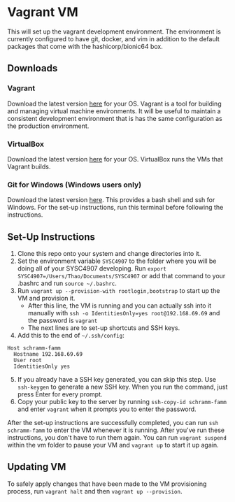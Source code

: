 # Vagrant VM
This will set up the vagrant development environment. The environment is
currently configured to have git, docker, and vim in addition to the default
packages that come with the hashicorp/bionic64 box.

## Downloads
### Vagrant
Download the latest version [here](https://www.vagrantup.com/downloads.html) for
your OS. Vagrant is a tool for building and managing virtual machine
environments. It will be useful to maintain a consistent development environment
that is has the same configuration as the production environment.
### VirtualBox
Download the latest version [here](https://www.virtualbox.org/wiki/Downloads) 
for your OS. VirtualBox runs the VMs that Vagrant builds.
### Git for Windows (Windows users only)
Download the latest version [here](https://gitforwindows.org/). This provides
a bash shell and ssh for Windows. For the set-up instructions, run this terminal
before following the instructions.

## Set-Up Instructions
1. Clone this repo onto your system and change directories into it.
2. Set the environment variable `SYSC4907` to the folder where you will be doing
all of your SYSC4907 developing. Run `export SYSC4907=/Users/Thao/Documents/SYSC4907`
or add that command to your .bashrc and run `source ~/.bashrc`.
3. Run `vagrant up --provision-with rootlogin,bootstrap` to start up the VM and
provision it.
	* After this line, the VM is running and you can actually ssh into it
manually with `ssh -o IdentitiesOnly=yes root@192.168.69.69` and the password
is `vagrant`
	* The next lines are to set-up shortcuts and SSH keys.
4. Add this to the end of `~/.ssh/config`:
```
Host schramm-famm
  Hostname 192.168.69.69
  User root
  IdentitiesOnly yes
```
5. If you already have a SSH key generated, you can skip this step. Use `ssh-keygen`
to generate a new SSH key. When you run the command, just press Enter for every prompt.
6. Copy your public key to the server by running `ssh-copy-id schramm-famm` and enter
`vagrant` when it prompts you to enter the password.

After the set-up instructions are successfully completed, you can run
`ssh schramm-famm` to enter the VM whenever it is running. After you've run
these instructions, you don't have to run them again. You can run `vagrant
suspend` within the vm folder to pause your VM and `vagrant up` to start it up
again.

## Updating VM
To safely apply changes that have been made to the VM provisioning process, run
`vagrant halt` and then `vagrant up --provision`.
